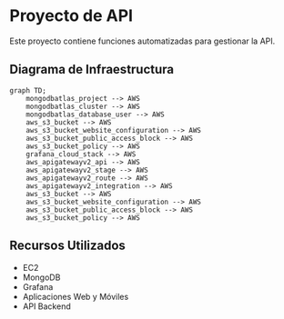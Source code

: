 # Proyecto de API

Este proyecto contiene funciones automatizadas para gestionar la API.

## Diagrama de Infraestructura
```mermaid
graph TD;
    mongodbatlas_project --> AWS
    mongodbatlas_cluster --> AWS
    mongodbatlas_database_user --> AWS
    aws_s3_bucket --> AWS
    aws_s3_bucket_website_configuration --> AWS
    aws_s3_bucket_public_access_block --> AWS
    aws_s3_bucket_policy --> AWS
    grafana_cloud_stack --> AWS
    aws_apigatewayv2_api --> AWS
    aws_apigatewayv2_stage --> AWS
    aws_apigatewayv2_route --> AWS
    aws_apigatewayv2_integration --> AWS
    aws_s3_bucket --> AWS
    aws_s3_bucket_website_configuration --> AWS
    aws_s3_bucket_public_access_block --> AWS
    aws_s3_bucket_policy --> AWS
```

## Recursos Utilizados
- EC2
- MongoDB
- Grafana
- Aplicaciones Web y Móviles
- API Backend
